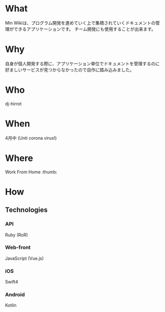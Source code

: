 # What
Min Wikiは、プログラム開発を進めていく上で集積されていくドキュメントの管理ができるアプリケーションです。
チーム開発にも使用することが出来ます。

# Why
自身が個人開発する際に、アプリケーション単位でドキュメントを管理するのに好ましいサービスが見つからなかったので自作に踏み込みました。

# Who
dj-hirrot

# When
4月中 (Unti corona virus!)

# Where
Work From Home :thumb:

# How
## Technologies
### API
Ruby (RoR)

### Web-front
JavaScript (Vue.js)

### iOS
Swift4

### Android
Kotlin
